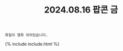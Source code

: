 ﻿---
title: 2024.08.16 팝콘 금
categories: [2024, 행사, 코스프레]
comments: false
model: [
    "seoulpopcon240816_gimchan21267550",
    "seoulpopcon240816_CopperCos",
    "seoulpopcon240816_Kim_ray_man",
    "seoulpopcon240816_OP_SAHUGH",
    "seoulpopcon240816_jopabpa",
    "seoulpopcon240816_Oz1225_cos",
    "seoulpopcon240816_i_rxe10",
]
thumbnail: /assets/img/2024/08-16/승란/thumb.jpg
---

`화질이 열화 되어있습니다.`

{% include include.html %}

<!--
리턴 못 받음

_cozmez_
lanagotchi
sasha.khrameeva
shukipppi
siivoussujuu
네키 myubamyu
라온 Myrzine_
룡 lyong_220
룡&라온 트윈
류아 ooq2002
리세 ri_appleseed
이또나 ittona0928
휴지 Rrikkaii
-->

